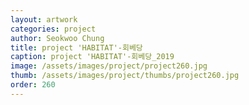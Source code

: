 ```yaml
---
layout: artwork 
categories: project 
author: Seokwoo Chung 
title: project 'HABITAT'-회베당 
caption: project 'HABITAT'-회베당_2019 
image: /assets/images/project/project260.jpg 
thumb: /assets/images/project/thumbs/project260.jpg 
order: 260 
---
```

